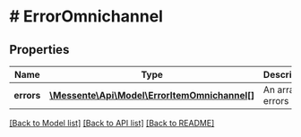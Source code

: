 # # ErrorOmnichannel

## Properties

Name | Type | Description | Notes
------------ | ------------- | ------------- | -------------
**errors** | [**\Messente\Api\Model\ErrorItemOmnichannel[]**](ErrorItemOmnichannel.md) | An array of errors |

[[Back to Model list]](../../README.md#models) [[Back to API list]](../../README.md#endpoints) [[Back to README]](../../README.md)
